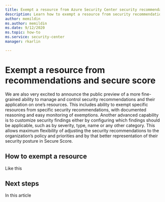 ```yaml
---
title: Exempt a resource from Azure Security Center security recommendations and the secure score
description: Learn how to exempt a resource from security recommendations and the secure score
author: memildin
ms.author: memildin
ms.date: 9/12/2020
ms.topic: how-to
ms.service: security-center
manager: rkarlin

---
```


# Exempt a resource from recommendations and secure score


We are also very excited to announce the public preview of a more fine-grained ability to manage and control security recommendations and their application on one’s resources. This includes ability to exempt specific resources from specific security recommendations, with documented reasoning and easy monitoring of exemptions. Another advanced capability is to customize security findings either by configuring which findings should be applicable, such as by severity, type, name or any other category. This allows maximum flexibility of adjusting the security recommendations to the organization’s policy and priorities and by that better representation of their security posture in Secure Score. 


## How to exempt a resource

Like this

## Next steps

In this article